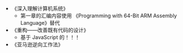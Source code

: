 <!--
 * @Author: East
 * @Date: 2022-02-20 19:27:43
 * @LastEditTime: 2022-02-20 19:34:09
 * @LastEditors: Please set LastEditors
 * @Description: 书单，也不晓得多少年后才会读的东西
 * @FilePath: \forGreaterGood\readingList.md
-->

- 《深入理解计算机系统》
  - 第一章的汇编内容使用 《Programming with 64-Bit ARM Assembly Language》替代
- 《重构——改善既有代码的设计》
  - 基于 JavaScript 的！！！
- 《亚马逊逆向工作法》
